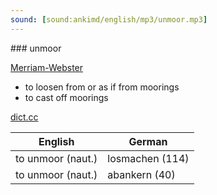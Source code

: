 ```yaml
---
sound: [sound:ankimd/english/mp3/unmoor.mp3]
---
```


\### unmoor

[Merriam-Webster](https://www.merriam-webster.com/dictionary/unmoor)

- to loosen from or as if from moorings
- to cast off moorings

[dict.cc](https://www.dict.cc/unmoor)

| English        | German       |
| -------------- | ------------ |
| to unmoor (naut.) | losmachen (114) |
| to unmoor (naut.) | abankern (40) |
